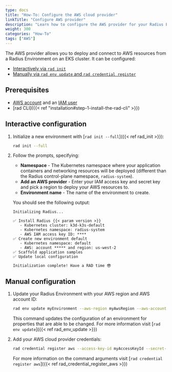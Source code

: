 ```yaml
---
type: docs
title: "How-To: Configure the AWS cloud provider"
linkTitle: "Configure AWS provider"
description: "Learn how to configure the AWS provider for your Radius Environment"
weight: 300
categories: "How-To"
tags: ["AWS"]
---
```


The AWS provider allows you to deploy and connect to AWS resources from a Radius Environment on an EKS cluster. It can be configured:
- [Interactively via `rad init`](#interactive-configuration)
- [Manually via `rad env update` and `rad credential register`](#manual-configuration)

## Prerequisites

- [AWS account](https://aws.amazon.com/premiumsupport/knowledge-center/create-and-activate-aws-account) and an [IAM user](https://docs.aws.amazon.com/IAM/latest/UserGuide/getting-started_create-admin-group.html)
- [rad CLI]({{< ref "installation#step-1-install-the-rad-cli" >}})

## Interactive configuration

1. Initialize a new environment with [`rad init --full`]({{< ref rad_init >}}):
   ```bash
   rad init --full
   ```

1. Follow the prompts, specifying:
   - **Namespace** - The Kubernetes namespace where your application containers and networking resources will be deployed (different than the Radius control-plane namespace, `radius-system`).
   - **Add an AWS provider** - Enter your IAM access key and secret key and pick a region to deploy your AWS resources to.
   - **Environment name** - The name of the environment to create.

   You should see the following output:

      ```
      Initializing Radius...                     

      ✅ Install Radius {{< param version >}}               
         - Kubernetes cluster: k3d-k3s-default   
         - Kubernetes namespace: radius-system 
         - AWS IAM access key ID: ****  
      ✅ Create new environment default          
         - Kubernetes namespace: default 
         - AWS: account ***** and region: us-west-2        
      ✅ Scaffold application samples            
      ✅ Update local configuration              

      Initialization complete! Have a RAD time 😎
      ```

## Manual configuration

1. Update your Radius Environment with your AWS region and AWS account ID:
    ```bash
    rad env update myEnvironment --aws-region myAwsRegion --aws-account-id myAwsAccountId
    ```
    This command updates the configuration of an environment for properties that are able to be changed. For more information visit [`rad env update`]({{< ref rad_env_update >}})

1. Add your AWS cloud provider credentials:
    ```bash
    rad credential register aws --access-key-id myAccessKeyId --secret-access-key mySecretAccessKey
    ```
    For more information on the command arguments visit [`rad credential register aws`]({{< ref rad_credential_register_aws >}})
